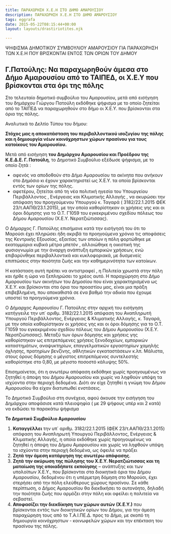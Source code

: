 ```yaml
---
title: ΠΑΡΑΧΩΡΗΣΗ Χ.Ε.Η ΣΤΟ ΔΗΜΟ ΑΜΑΡΟΥΣΙΟΥ
description: ΠΑΡΑΧΩΡΗΣΗ Χ.Ε.Η ΣΤΟ ΔΗΜΟ ΑΜΑΡΟΥΣΙΟΥ
tags: eggrafa
date: 2015-05-22T08:15:44+00:00
layout: layouts/drastiriotites.njk

---
```


ΨΗΦΙΣΜΑ ΔΗΜΟΤΙΚΟΥ ΣΥΜΒΟΥΛΙΟΥ ΑΜΑΡΟΥΣΙΟΥ ΓΙΑ ΠΑΡΑΧΩΡΗΣΗ ΤΩΝ Χ.Ε.Η ΠΟΥ ΒΡΙΣΚΟΝΤΑΙ ΕΝΤΟΣ ΤΩΝ ΟΡΙΩΝ ΤΟΥ ΔΗΜΟΥ

<!-- excerpt -->

## Γ.Πατούλης: Να παραχωρηθούν άμεσα στο Δήμο Αμαρουσίου από το ΤΑΙΠΕΔ, οι Χ.Ε.Υ που βρίσκονται στα όρι της πόλης

Στο τελευταίο δημοτικό συμβούλιο του Αμαρουσίου, μετά από εισήγηση του δημάρχου Γιώργου Πατούλη εκδόθηκε ψήφισμα με το οποίο ζητείται από το ΤΑΙΠΕΔ να παραχωρηθούν στο δήμο οι Χ.Ε.Υ. που βρίσκονται στα όρια της πόλης.

Αναλυτικά το Δελτίο Τύπου του δήμου:

**Στόχος μας η αποκατάσταση του περιβαλλοντικού ισοζυγίου της πόλης και η δημιουργία νέων κοινόχρηστων χώρων πρασίνου για τους κατοίκους του Αμαρουσίου.**

Μετά από εισήγηση **του Δημάρχου Αμαρουσίου και Προέδρου της Κ.Ε.Δ.Ε. Γ. Πατούλη**, το Δημοτικό Συμβούλιο εξέδωσε ψήφισμα, με το οποίο ζητά :

- αφενός να αποδοθούν στο Δήμο Αμαρουσίου τα ακίνητα που ανήκουν στο Δημόσιο κι έχουν χαρακτηριστεί ως Χ.Ε.Υ. τα οποία βρίσκονται εντός των ορίων της πόλης.
- αφετέρου, ζητείται από τη νέα πολιτική ηγεσία του Υπουργείου Περιβάλλοντος , Ενέργειας και Κλιματικής Αλλαγής , να ακυρώσει την απόφαση του προηγούμενου Υπουργού κ. Ταγαρά ( 3182/22.1.2015 ΦΕΚ 23/τ.ΑΑΠΘ/23.1.2015), με την οποία καθορίστηκαν οι χρήσεις γης και οι όροι δόμησης για το Ο.Τ. Γ1059 του εγκεκριμένου σχεδίου πόλεως του Δήμου Αμαρουσίου (Χ.Ε.Υ. Νερατζιώτισσας).

Ο Δήμαρχος Γ. Πατούλης επισήμανε κατά την εισήγησή του ότι το Μαρούσι έχει πληρώσει ήδη ακριβά τα προηγούμενα χρόνια τις αποφάσεις της Κεντρικής Εξουσίας, εξαιτίας των οποίων η πόλη φορτώθηκε με εκατομμύρια κυβικά μέτρα μπετόν , αλλοιώθηκε η οικιστική της φυσιογνωμία με την άναρχη ανάπτυξη εμπορικών χρήσεων, ενώ επιβαρύνθηκε περιβαλλοντικά και κυκλοφοριακά, με δυσμενείς επιπτώσεις στην ποιότητα ζωής και την καθημερινότητα των κατοίκων.

Η κατάσταση αυτή πρέπει να αντιστραφεί , η Πολιτεία χρωστά στην πόλη και ήρθε η ώρα να ξεπληρώσει το χρέος αυτό. Η παραχώρηση στο Δήμο Αμαρουσίου των ακινήτων του Δημοσίου που είναι χαρακτηρισμένα ως Χ.Ε.Υ. και βρίσκονται στα όρια του προαστίου μας, είναι μια πράξη επιβεβλημένη, που αποκαθιστά σε ένα βαθμό την αδικία που έχουμε υποστεί τα προηγούμενα χρόνια.

Ο Δήμαρχος Αμαρουσίου Γ. Πατούλης στην αρχική του εισήγηση κατήγγειλε την υπ΄ αριθμ. 3182/22.1.2015 απόφαση του Αναπληρωτή Υπουργού Περιβάλλοντος, Ενέργειας &amp; Κλιματικής Αλλαγής, κ. Ταγαρά, με την οποία καθορίστηκαν οι χρήσεις γης και οι όροι δόμησης για το Ο.Τ. Γ1059 του εγκεκριμένου σχεδίου πόλεως του Δήμου Αμαρουσίου (Χ.Ε.Υ. Νερατζιώτισσας). Μεταξύ των όρων δόμησης και χρήσεις γης καθορίστηκαν ως επιτρεπόμενες χρήσεις ξενοδοχείων, εμπορικών καταστημάτων, αναψυκτηρίων, επαγγελματικών εργαστηρίων χαμηλής όχλησης, πρατηρίων βενζίνης, αθλητικών εγκαταστάσεων κ.λπ. Μάλιστα, στους όρους δόμησης ο μέγιστος επιτρεπόμενος συντελεστής καθορίστηκε στο 0,80, με μέγιστο ποσοστό κάλυψης 50%.

Επισημαίνεται, ότι η ανωτέρω απόφαση εκδόθηκε χωρίς προηγουμένως να ζητηθεί η άποψη του Δήμου Αμαρουσίου και χωρίς να ληφθούν υπόψη τα ισχύοντα στην περιοχή δεδομένα. Διότι αν είχε ζητηθεί η γνώμη του Δήμου Αμαρουσίου θα είχαν διατυπωθεί ενστάσεις.

Το Δημοτικό Συμβούλιο στη συνέχεια, αφού άκουσε την εισήγηση του Δημάρχου αποφάσισε κατά πλειοψηφία ( με 29 ψήφους υπέρ και 2 κατά) να εκδώσει το παρακάτω ψήφισμα

**Το Δημοτικό Συμβούλιο Αμαρουσίου**

1. **Καταγγέλλει** την υπ΄ αριθμ. 3182/22.1.2015 (ΦΕΚ 23/τ.ΑΑΠΘ/23.1.2015) απόφαση του Αναπληρωτή Υπουργού Περιβάλλοντος, Ενέργειας &amp; Κλιματικής Αλλαγής, η οποία εκδόθηκε χωρίς προηγουμένως να ζητηθεί η άποψη του Δήμου Αμαρουσίου και χωρίς να ληφθούν υπόψη τα ισχύοντα στην περιοχή δεδομένα, ως όφειλε να πράξει
2. **Ζητά την άμεση κατάργηση της ανωτέρω απόφασης**.
3. **Ζητά την ακύρωση της πώλησης του Χ.Ε.Υ. Νερατζιώτισσας και τη ματαίωση της οποιαδήποτε εκποίησης** – ανάπτυξης και των υπολοίπων Χ.Ε.Υ., που βρίσκονται στα διοικητικά όρια του Δήμου Αμαρουσίου, δεδομένου ότι η υπέρμετρη δόμηση στο Μαρούσι, έχει στερήσει από την πόλη ελεύθερους χώρους πρασίνου. Σε κάθε περίπτωση, ο Δήμος Αμαρουσίου θα διεκδικήσει το αυτονόητο, δηλαδή την ποιότητα ζωής που αρμόζει στην πόλη και οφείλει η πολιτεία να σεβαστεί.
4. **Αποφασίζει την διεκδίκηση των χώρων αυτών (Χ.Ε.Υ.)** που βρίσκονται εντός των διοικητικών ορίων του Δήμου, για την άμεση παραχώρηση τους από το Τ.Α.Ι.ΠΕ.Δ. προς το Δήμο, με σκοπό τη δημιουργία κοινόχρηστων - κοινωφελών χώρων και την επέκταση του πρασίνου της πόλης.
